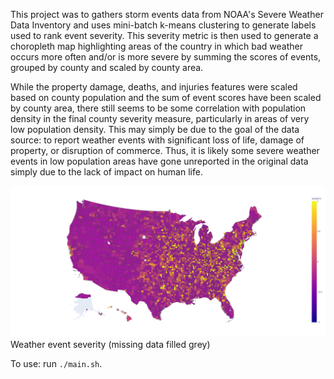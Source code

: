This project was to gathers storm events data from NOAA's Severe Weather Data Inventory and uses mini-batch k-means clustering to generate labels used to rank event severity. This severity metric is then used to generate a choropleth map highlighting areas of the country in which bad weather occurs more often and/or is more severe by summing the scores of events, grouped by county and scaled by county area.

While the property damage, deaths, and injuries features were scaled based on county population and the sum of event scores have been scaled by county area, there still seems to be some correlation with population density in the final county severity measure, particularly in areas of very low population density. This may simply be due to the goal of the data source: to report weather events with significant loss of life, damage of property, or disruption of commerce. Thus, it is likely some severe weather events in low population areas have gone unreported in the original data simply due to the lack of impact on human life.

![](https://github.com/VioletteVanadium/severe_weather_history_chloropleth/blob/master/map.png)
Weather event severity (missing data filled grey)

To use: run <code>./main.sh</code>.
